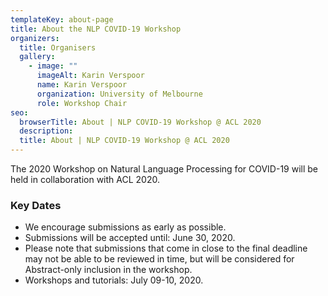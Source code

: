```yaml
---
templateKey: about-page
title: About the NLP COVID-19 Workshop
organizers:
  title: Organisers
  gallery:
    - image: ""
      imageAlt: Karin Verspoor
      name: Karin Verspoor
      organization: University of Melbourne
      role: Workshop Chair
seo:
  browserTitle: About | NLP COVID-19 Workshop @ ACL 2020
  description: 
  title: About | NLP COVID-19 Workshop @ ACL 2020
---
```

The 2020 Workshop on Natural Language Processing for COVID-19 will be held in collaboration with ACL 2020.

### Key Dates
* We encourage submissions as early as possible.
* Submissions will be accepted until: June 30, 2020.
* Please note that submissions that come in close to the final deadline may not be able to be reviewed in time, but will be considered for Abstract-only inclusion in the workshop.
* Workshops and tutorials: July 09-10, 2020.